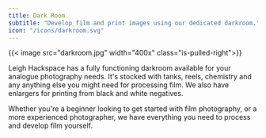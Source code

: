 ```yaml
---
title: Dark Room
subtitle: "Develop film and print images using our dedicated darkroom."
icon: "/icons/darkroom.svg"
---
```


{{< image src="darkroom.jpg" width="400x" class="is-pulled-right">}}

Leigh Hackspace has a fully functioning darkroom available for your analogue photography needs. It's stocked with tanks, reels, chemistry and any anything else you might need for processing film. We also have enlargers for printing from black and white negatives.

Whether you're a beginner looking to get started with film photography, or a more experienced photographer, we have everything you need to process and develop film yourself.
